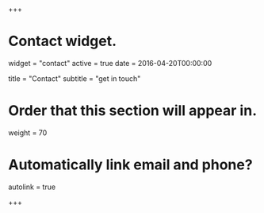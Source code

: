 +++
# Contact widget.
widget = "contact"
active = true
date = 2016-04-20T00:00:00

title = "Contact"
subtitle = "get in touch"

# Order that this section will appear in.
weight = 70

# Automatically link email and phone?
autolink = true

+++

